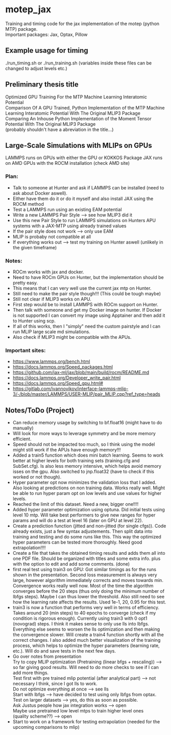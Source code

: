 # motep_jax
Training and timing code for the jax implementation of the motep (python MTP) package.<br>
Important packages: Jax, Optax, Pillow


## Example usage for timing
./run_timing.sh or ./run_training.sh (variables inside these files can be changed to adjust levels etc.)

## Preliminary thesis title
Optimized GPU Training For the MTP Machine Learning Interatomic Potential<br>
Comparison Of A GPU Trained, Python Implementation of the MTP Machine Learning Interatomic Potential With The Original MLIP3 Package<br>
Comparing An Inhouse Python Implementation of the Moment Tensor Potential With The Original MLIP3 Package<br>
(probably shouldn't have a abreviation in the title...)<br>

## Large-Scale Simulations with MLIPs on GPUs
LAMMPS runs on GPUs with either the GPU or KOKKOS Package
JAX runs on AMD GPUs with the ROCM installation (check AMD site)
### Plan: 
  - Talk to someone at Hunter and ask if LAMMPS can be installed (need to ask about Docker aswell). 
  - Either have them do it or do it myself and also install JAX using the ROCM method
  - Test a LAMMPS run using an existing EAM potential
  - Write a new LAMMPS Pair Style --> see how MLIP3 did it
  - Use this new Pair Style to run LAMMPS simulations on Hunters APU systems with a JAX-MTP using already trained values
  - If the pair style does not work --> only use EAM
  - MLIP is probaby not compatible at all
  - If everything works out --> test my training on Hunter aswell (unlikely in the given timeframe)
### Notes: 
  - ROCm works with jax and docker.
  - Need to have ROCm GPUs on Hunter, but the implementation should be pretty easy.
  - This means that I can very well use the current jax mtp on Hunter.
  - Still need to make the pair style though!!! (This could be tough maybe)
  - Still not clear if MLIP3 works on APU.
  - First step would be to install LAMMPS with ROCm support on Hunter.
  - Then talk with someone and get my Docker image on hunter. If Docker is not supported I can convert my image using Apptainer and then add it to Hunter using scp.
  - If all of this works, then I "simply" need the custom pairstyle and I can run MLIP large scale md simulations.
  - Also check if MLIP3 might be compatible with the APUs.
### Important sites:
 - https://www.lammps.org/bench.html
 - https://docs.lammps.org/Speed_packages.html
 - https://github.com/jax-ml/jax/blob/main/build/rocm/README.md
 - https://docs.lammps.org/Developer_write_pair.html
 - https://docs.lammps.org/Speed_gpu.html#
 - https://gitlab.com/ivannovikov/interface-lammps-mlip-3/-/blob/master/LAMMPS/USER-MLIP/pair_MLIP.cpp?ref_type=heads



## Notes/ToDo (Project)
- Can reduce memory usage by switching to bf.float16 (might have to do manually)
- Will look for more ways to leverage symmetry and be more memory efficient.
- Speed should not be impacted too much, so I think using the model might still work if the APUs have enough memory!!!
- Added a train5 function which does mini batch learning. Seems to work better at higher levels for both training sets (training.cfg and SubSet.cfg). Is also less memory intensive, which helps avoid memory isses on the gpu. Also switched to jnp.float32 (have to check if this worked or not though). 
- Hyper parameter opt now minimizes the validation loss that I added. Also looking at predictions on non training data. Works really well. Might be able to run hyper param opt on low levels and use values for higher levels.
- Reached the limit of this dataset. Need a new, bigger one!!!!
- Added hyper parameter optimization using optuna. Did initial tests using level 10 mtp. Will take best performers to give new ranges for hyper params and will do a test at level 16 (later on GPU at level 22).
- Create a prediction function (jitted and non-jitted (for single cfgs)). Code already exists, just a few syntax adjustements. Then split data into training and testing and do some runs like this. This way the optimized hyper parameters can be tested more thoroughly. Need good extrapolation!!!!
- Create a file that takes the obtained timing results and adds them all into one PDF file. Should be organized with titles and some extra info. plus with the option to edit and add some comments. (done)
- first real test using train3 on GPU: Got similar timings as for the runs shown in the presentation. Second loss measurement is always very large, however algorithm immediately corrects and moves towards min. Convergence works really well now. Most of the time the algorithm converges before the 20 steps (thus only doing the minimum number of lbfgs steps). Maybe I can thus lower the threshold. Also still need to see how the learning rate affects the results. Used 1e-1, 20, 0.95 for this test. 
- train3 is now a function that performs very well in terms of efficiency. Takes around 20 (min steps) to 40 epochs to converge (check if my condition is rigorous enough). Currently using train3 with 0 opt1 (novograd) steps. I think it makes sense to only use lls into lbfgs. Everything else seems to worsen the lls optimization and then making the convergence slower. Will create a train4 function shortly with all the correct changes. I also added much better visualization of the training process, which helps to optimize the hyper parameters (learning rate, etc.). Will do and save tests in the next few days. 
- Go over notes from presentation  
  Try to copy MLIP optimization (Pretraining (linear bfgs + rescaling)) --> so far giving good results. Will need to do more checks to see if I can add more things.<br>
  Test first with pre trained mlip potential (after analytical part) --> not necessary I think, since I got lls to work.<br>
  Do not optimize everything at once --> see lls<br>
  Start with lbfgs --> have decided to test using only lbfgs from optax.<br>
  Test on larger datasets --> yes, do this as soon as possible.<br>
  Ask Justus people how jax integration works --> open<br>
  Maybe use pretrained low level mtps to train higher level ones (quality scheme??) --> open<br>
- Start to work on a framework for testing extrapolation (needed for the upcoming comparisons to mlip)

